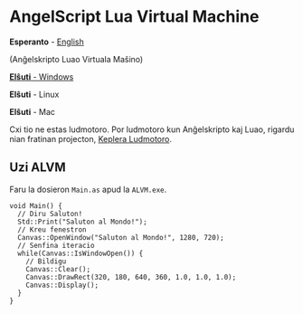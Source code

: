 # AngelScript Lua Virtual Machine

**Esperanto** - [English](README.md)

(Anĝelskripto Luao Virtuala Maŝino)

[**Elŝuti** - Windows](https://github.com/BrandonDyer64/ALVM/releases/download/0.2.0/ALVM.exe)

**Elŝuti** - Linux

**Elŝuti** - Mac

Cxi tio ne estas ludmotoro. Por ludmotoro kun Anĝelskripto kaj Luao, rigardu nian fratinan projecton, [Keplera Ludmotoro](https://keplerengine.com).

## Uzi ALVM

Faru la dosieron `Main.as` apud la `ALVM.exe`.

```angelscript
void Main() {
  // Diru Saluton!
  Std::Print("Saluton al Mondo!");
  // Kreu fenestron
  Canvas::OpenWindow("Saluton al Mondo!", 1280, 720);
  // Senfina iteracio
  while(Canvas::IsWindowOpen()) {
    // Bildigu
    Canvas::Clear();
    Canvas::DrawRect(320, 180, 640, 360, 1.0, 1.0, 1.0);
    Canvas::Display();
  }
}
```
